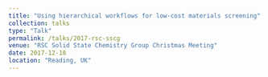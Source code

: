 ```yaml
---
title: "Using hierarchical workflows for low-cost materials screening"
collection: talks
type: "Talk"
permalink: /talks/2017-rsc-sscg
venue: "RSC Solid State Chemistry Group Christmas Meeting"
date: 2017-12-18
location: "Reading, UK"
---
```



